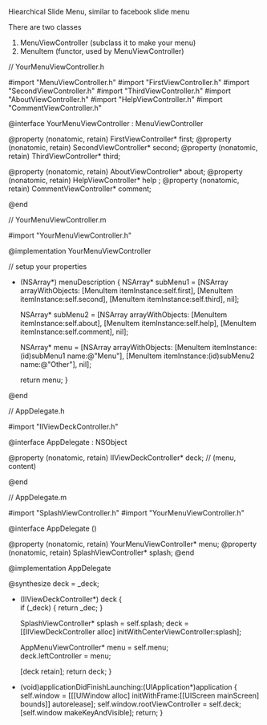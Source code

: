 Hiearchical Slide Menu, similar to facebook slide menu

There are two classes 
1. MenuViewController (subclass it to make your menu)
2. MenuItem (functor, used by MenuViewController)

// YourMenuViewController.h

#import "MenuViewController.h"
#import "FirstViewController.h"
#import "SecondViewController.h"
#import "ThirdViewController.h"
#import "AboutViewController.h"
#import "HelpViewController.h"
#import "CommentViewController.h"

@interface YourMenuViewController : MenuViewController 
<MenuViewControllerMenuSource>

@property (nonatomic, retain) FirstViewController* first;
@property (nonatomic, retain) SecondViewController* second;
@property (nonatomic, retain) ThirdViewController* third;

@property (nonatomic, retain) AboutViewController* about;
@property (nonatomic, retain) HelpViewController* help ;
@property (nonatomic, retain) CommentViewController* comment;

@end

// YourMenuViewController.m

#import "YourMenuViewController.h"

@implementation YourMenuViewController

// setup your properties

- (NSArray*) menuDescription
{
    NSArray* subMenu1 =
    [NSArray arrayWithObjects:
     [MenuItem itemInstance:self.first],
     [MenuItem itemInstance:self.second],
     [MenuItem itemInstance:self.third],
     nil];

    NSArray* subMenu2 =
    [NSArray arrayWithObjects:
     [MenuItem itemInstance:self.about],
     [MenuItem itemInstance:self.help],
     [MenuItem itemInstance:self.comment],
     nil];

    NSArray* menu =
    [NSArray arrayWithObjects:
     [MenuItem itemInstance:(id)subMenu1 name:@"Menu"],
     [MenuItem itemInstance:(id)subMenu2 name:@"Other"],
     nil];

    return menu;
}

@end

// AppDelegate.h

#import "IIViewDeckController.h"

@interface AppDelegate : NSObject <UIApplicationDelegate>

@property (nonatomic, retain) IIViewDeckController* deck; // (menu, content)

@end

// AppDelegate.m

#import "SplashViewController.h"
#import "YourMenuViewController.h"

@interface AppDelegate ()

@property (nonatomic, retain) YourMenuViewController* menu; 
@property (nonatomic, retain) SplashViewController* splash;
@end

@implementation AppDelegate

@synthesize deck = _deck;

-  (IIViewDeckController*) deck
{    
    if (_deck) { return _dec; }
    
    SplashViewController* splash = self.splash;
    deck = [[IIViewDeckController alloc] initWithCenterViewController:splash];

    AppMenuViewController* menu = self.menu;    
    deck.leftController = menu;

    [deck retain];
    return deck;
}

- (void)applicationDidFinishLaunching:(UIApplication*)application
{
    self.window = [[[UIWindow alloc] 
                    initWithFrame:[[UIScreen mainScreen] bounds]] 
                   autorelease];
    self.window.rootViewController = self.deck;
    [self.window makeKeyAndVisible];
    return;
}
